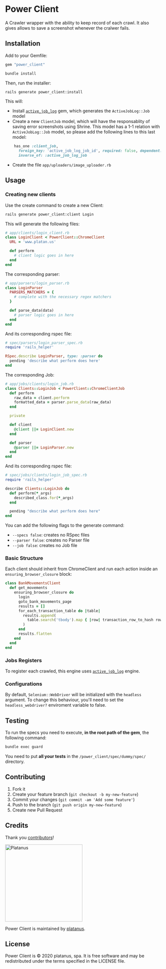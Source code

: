 # Power Client

A Crawler wrapper with the ability to keep record of each crawl. It also gives allows to save a screenshot whenever the cralwer fails.

## Installation

Add to your Gemfile:

```ruby
gem "power_client"
```

```bash
bundle install
```

Then, run the installer:

```bash
rails generate power_client:install
```

This will:
- Install [`active_job_log`](https://github.com/platanus/active_job_log) gem, which generates the `ActiveJobLog::Job` model
- Create a new `ClientJob` model, which will have the responsablity of saving error screenshots using Shrine. This model has a 1-1 relation with `ActiveJobLog::Job` model, so please add the following lines to this last model:

```ruby
    has_one :client_job,
      foreign_key: 'active_job_log_job_id', required: false, dependent: :destroy,
      inverse_of: :active_job_log_job
```

- Create the file `app/uploaders/image_uploader.rb`

## Usage

### Creating new clients
Use the create command to create a new Client:

```bash
rails generate power_client:client Login
```

This will generate the following files:

```ruby
# app/clients/login_client.rb
class LoginClient < PowerClient::ChromeClient
  URL = 'www.platan.us'

  def perform
    # client logic goes in here
  end
end
```

The corresponding parser:

```ruby
# app/parsers/login_parser.rb
class LoginParser
  PARSERS_MATCHERS = {
    # complete with the necessary regex matchers
  }

  def parse_data(data)
    # parser logic goes in here
  end
end
```

And its corresponding rspec file:

```ruby
# spec/parsers/login_parser_spec.rb
require 'rails_helper'

RSpec.describe LoginParser, type: :parser do
  pending 'describe what perform does here'
end
```

The corresponding Job:

```ruby
# app/jobs/clients/login_job.rb
class Clients::LoginJob < PowerClient::ChromeClientJob
  def perform
    raw_data = client.perform
    formatted_data = parser.parse_data(raw_data)
  end

  private

  def client
    @client ||= LoginClient.new
  end

  def parser
    @parser ||= LoginParser.new
  end
end
```

And its corresponding rspec file:

```ruby
# spec/jobs/clients/login_job_spec.rb
require 'rails_helper'

describe Clients::LoginJob do
  def perform(*_args)
    described_class.for(*_args)
  end

  pending "describe what perform does here"
end
```

You can add the following flags to the generate command:

- `--specs false`: creates no RSpec files
- `--parser false`: creates no Parser file
- `--job false`: creates no Job file

### Basic Structure

Each client should inherit from ChromeClient and run each action inside an `ensuring_browser_closure` block:

```ruby
class BankMovementsClient
  def get_movements
    ensuring_browser_closure do
      login
      goto_bank_movements_page
      results = []
      for_each_transaction_table do |table|
        results.append(
          table.search('tbody').map { |row| transaction_row_to_hash row }
        )
      end
      results.flatten
    end
  end
end
```

### Jobs Registers

To register each crawled, this engine uses [`active_job_log`](https://github.com/platanus/active_job_log) engine.

### Configurations

By default, `Selenium::WebDriver` will be initialized with the `headless` argument. To change this behaviour, you'll need to set the `headless_webdriver?` enviroment variable to false.


## Testing

To run the specs you need to execute, **in the root path of the gem**, the following command:

```bash
bundle exec guard
```

You need to put **all your tests** in the `/power_client/spec/dummy/spec/` directory.

## Contributing

1. Fork it
2. Create your feature branch (`git checkout -b my-new-feature`)
3. Commit your changes (`git commit -am 'Add some feature'`)
4. Push to the branch (`git push origin my-new-feature`)
5. Create new Pull Request

## Credits

Thank you [contributors](https://github.com/platanus/power_client/graphs/contributors)!

<img src="http://platan.us/gravatar_with_text.png" alt="Platanus" width="250"/>

Power Client is maintained by [platanus](http://platan.us).

## License

Power Client is © 2020 platanus, spa. It is free software and may be redistributed under the terms specified in the LICENSE file.
